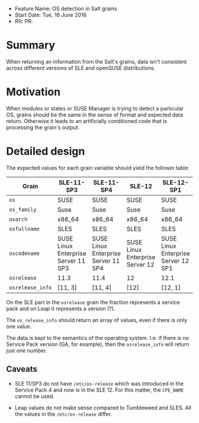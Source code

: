 - Feature Name: OS detection in Salt grains
- Start Date: Tue, 16 June 2016
- Rfc PR:

# Summary
[summary]: #summary

When returning an information from the Salt's grains, data isn't
consistent across different versions of SLE and openSUSE
distributions. 

# Motivation
[motivation]: #motivation

When modules or states or SUSE Manager is trying to detect a
particular OS, grains should be the same in the sense of format and
expected data return. Otherwise it leads to an artificially
conditioned code that is processing the grain's output.

# Detailed design
[design]: #detailed-design

The expected values for each grain variable should yield the followin table:

| Grain |SLE-11-SP3 |SLE-11-SP4 |SLE-12 |SLE-12-SP1 | openSUSE Leap 42.1 | openSUSE Tumbleweed |
| --- | --- | --- | --- | --- | --- | --- |
| `os` | SUSE | SUSE | SUSE | SUSE | SUSE | SUSE |
| `os_family` | Suse | Suse | Suse | Suse | Suse | Suse |
| `osarch` | x86_64 | x86_64 | x86_64 | x86_64 | x86_64 | x86_64 |
| `osfullname` | SLES | SLES | SLES | SLES | Leap | Tumbleweed |
| `oscodename` | SUSE Linux Enterprise Server 11 SP3 | SUSE Linux Enterprise Server 11 SP4 | SUSE Linux Enterprise Server 12 | SUSE Linux Enterprise Server 12 SP1 | openSUSE Leap 42.1 (x86_64) | openSUSE Tumbleweed (20160117) (x86_64) |
| `osrelease` | 11.3 | 11.4 | 12 | 12.1 | 42.1 | 20160117 |
| `osrelease_info` | [11, 3] | [11, 4] | [12] | [12, 1] | [42, 1] | [20160117] |

On the SLE part in the `osrelease` grain the fraction represents a
service pack and on Leap it represents a version (?).

The `os_release_info` should return an array of values, even if there
is only one value.

The data is kept to the semantics of the operating system. I.e. if
there is no Service Pack version (GA, for example), then the
`osrelease_info` will return just one number.

## Caveats

* SLE 11/SP3 do not have `/etc/os-release` which was introduced in the
Service Pack 4 and now is in the SLE 12. For this matter, the
`CPE_NAME` cannot be used.

* Leap values do not make sense compared to Tumbleweed and SLES. All
the values in the `/etc/os-release` differ.
